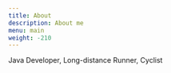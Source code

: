 ```yaml
---
title: About
description: About me
menu: main
weight: -210
---
```


Java Developer, Long-distance Runner, Cyclist
